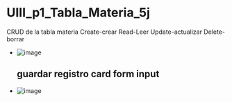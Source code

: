 # UIII_p1_Tabla_Materia_5j
CRUD de la tabla  materia  Create-crear Read-Leer Update-actualizar Delete-borrar
- ![image](https://github.com/user-attachments/assets/58418ee6-b37f-4b83-89db-5649995051e9)
  ## guardar registro card form input
- ![image](https://github.com/user-attachments/assets/3b87e63e-2770-4021-b39d-b7ddfcad3497)


